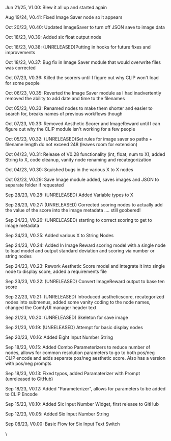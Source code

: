 Jun 21/25, V1.00: Blew it all up and started again

Aug 19/24, V0.41: Fixed Image Saver node so it appears

Oct 20/23, V0.40: Updated ImageSaver to turn off  JSON save to image data

Oct 18/23, V0.39: Added six float output node

Oct 18/23, V0.38: (UNRELEASED)Putting in hooks for future fixes and improvements

Oct 18/23, V0.37: Bug fix in Image Saver module that would overwrite files was corrected

Oct 07/23, V0.36: Killed the scorers until I figure out why CLIP won't load for some people

Oct 06/23, V0.35: Reverted the Image Saver module as I had inadvertently removed the ability to add date and time to the filenames

Oct 05/23, V0.33: Renamed nodes to make them shorter and easier to search for, breaks names of previous workflows though

Oct 07/23, V0.33: Removed Aesthetic Scorer and ImageReward until I can figure out why the CLIP module isn't working for a few people

Oct 05/23, V0.32: (UNRELEASED)Set rules for image saver so paths + filename length do not exceed 248 (leaves room for extension)

Oct 04/23, V0.31: Release of V0.28 functionality (int, float, num to X), added String to X, code cleanup, vanity node renaming and recategorization

Oct 04/23, V0.30: Squished bugs in the various X to X nodes

Oct 03/23, V0.29: Save Image module added, saves images and JSON to separate folder if requested

Sep 28/23, V0.28: (UNRELEASED)  Added Variable types to X

Sep 28/23, V0.27: (UNRELEASED) Corrected scoring nodes to actually add the value of the score into the image metadata .... still goobered!

Sep 24/23, V0.26: (UNRELEASED) starting to correct scoring to get to image metadata

Sep 24/23, V0.25: Added various X to String Nodes

Sep 24/23, V0.24: Added In Image Reward scoring model with a single node to load model and output standard deviation and scoring via number or string nodes

Sep 24/23, V0.23: Rework Aesthetic Score model and integrate it into single node to display score, added a requirements file

Sep 23/23, V0.22: (UNRELEASED) Convert ImageReward output to base ten score

Sep 22/23, V0.21: (UNRELEASED) Introduced aestheticscore, recategorized nodes into submenus, added some vanity coding to the node names, changed the ComfyUI manager header text

Sep 21/23, V0.20: (UNRELEASED) Skeleton for save image

Sep 21/23, V0.19: (UNRELEASED) Attempt for basic display nodes

Sep 20/23, V0.16: Added Eight Input Number String 

Sep 18/23, V0.15: Added Combo Parameterizers to reduce number of nodes, allows for common resolution parameters to go to both pos/neg CLIP encode and adds separate pos/neg aesthetic score.  Also has a version with pos/neg prompts

Sep 18/23, V0.13: Fixed typos, added Paramaterizer with Prompt (unreleased to GitHub)

Sep 18/23, V0.12: Added "Parameterizer", allows for parameters to be added to CLIP Encode

Sep 15/23, V0.10: Added Six Input Number Widget, first release to GitHub

Sep 12/23, V0.05: Added Six Input Number String

Sep 08/23, V0.00: Basic Flow for Six Input Text Switch

\
